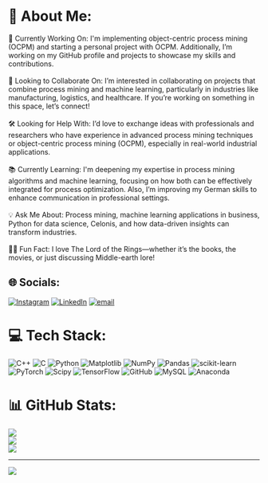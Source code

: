 # 💫 About Me:
🚀 Currently Working On: I'm implementing object-centric process mining (OCPM) and starting a personal project with OCPM. Additionally, I’m working on my GitHub profile and projects to showcase my skills and contributions.<br><br>🤝 Looking to Collaborate On: I’m interested in collaborating on projects that combine process mining and machine learning, particularly in industries like manufacturing, logistics, and healthcare. If you’re working on something in this space, let’s connect!<br><br>🛠️ Looking for Help With: I’d love to exchange ideas with professionals and researchers who have experience in advanced process mining techniques or object-centric process mining (OCPM), especially in real-world industrial applications.<br><br>📚 Currently Learning: I'm deepening my expertise in process mining algorithms and machine learning, focusing on how both can be effectively integrated for process optimization. Also, I’m improving my German skills to enhance communication in professional settings.<br><br>💡 Ask Me About: Process mining, machine learning applications in business, Python for data science, Celonis, and how data-driven insights can transform industries.<br><br>🧝‍♂️ Fun Fact: I love The Lord of the Rings—whether it’s the books, the movies, or just discussing Middle-earth lore!


## 🌐 Socials:
[![Instagram](https://img.shields.io/badge/Instagram-%23E4405F.svg?logo=Instagram&logoColor=white)](https://instagram.com/pranavvats32) [![LinkedIn](https://img.shields.io/badge/LinkedIn-%230077B5.svg?logo=linkedin&logoColor=white)](https://linkedin.com/in/pranav-vats) [![email](https://img.shields.io/badge/Email-D14836?logo=gmail&logoColor=white)](mailto:pranavvats32@gmail.com) 

# 💻 Tech Stack:
![C++](https://img.shields.io/badge/c++-%2300599C.svg?style=for-the-badge&logo=c%2B%2B&logoColor=white) ![C](https://img.shields.io/badge/c-%2300599C.svg?style=for-the-badge&logo=c&logoColor=white) ![Python](https://img.shields.io/badge/python-3670A0?style=for-the-badge&logo=python&logoColor=ffdd54) ![Matplotlib](https://img.shields.io/badge/Matplotlib-%23ffffff.svg?style=for-the-badge&logo=Matplotlib&logoColor=black) ![NumPy](https://img.shields.io/badge/numpy-%23013243.svg?style=for-the-badge&logo=numpy&logoColor=white) ![Pandas](https://img.shields.io/badge/pandas-%23150458.svg?style=for-the-badge&logo=pandas&logoColor=white) ![scikit-learn](https://img.shields.io/badge/scikit--learn-%23F7931E.svg?style=for-the-badge&logo=scikit-learn&logoColor=white) ![PyTorch](https://img.shields.io/badge/PyTorch-%23EE4C2C.svg?style=for-the-badge&logo=PyTorch&logoColor=white) ![Scipy](https://img.shields.io/badge/SciPy-%230C55A5.svg?style=for-the-badge&logo=scipy&logoColor=%white) ![TensorFlow](https://img.shields.io/badge/TensorFlow-%23FF6F00.svg?style=for-the-badge&logo=TensorFlow&logoColor=white) ![GitHub](https://img.shields.io/badge/github-%23121011.svg?style=for-the-badge&logo=github&logoColor=white) ![MySQL](https://img.shields.io/badge/mysql-4479A1.svg?style=for-the-badge&logo=mysql&logoColor=white) ![Anaconda](https://img.shields.io/badge/Anaconda-%2344A833.svg?style=for-the-badge&logo=anaconda&logoColor=white)
# 📊 GitHub Stats:
![](https://github-readme-stats.vercel.app/api?username=pranavvats32&theme=dark&hide_border=false&include_all_commits=true&count_private=true)<br/>
![](https://nirzak-streak-stats.vercel.app/?user=pranavvats32&theme=dark&hide_border=false)<br/>
![](https://github-readme-stats.vercel.app/api/top-langs/?username=pranavvats32&theme=dark&hide_border=false&include_all_commits=true&count_private=true&layout=compact)

---
[![](https://visitcount.itsvg.in/api?id=pranavvats32&icon=0&color=0)](https://visitcount.itsvg.in)

<!-- Proudly created with GPRM ( https://gprm.itsvg.in ) -->
